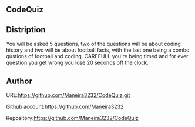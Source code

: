 ## CodeQuiz

## Distription 

You will be asked 5 questions, two of the questions will be about coding history and two will be about football facts, with the last one being a combo qustions of football and coding. CAREFULL you're being timed and for ever question you get wrong you lose 20 seconds off the clock.


## Author 

URL:https://github.com/Maneira3232/CodeQuiz.git

Github account:https://github.com/Maneira3232

Repository:https://github.com/Maneira3232/CodeQuiz
